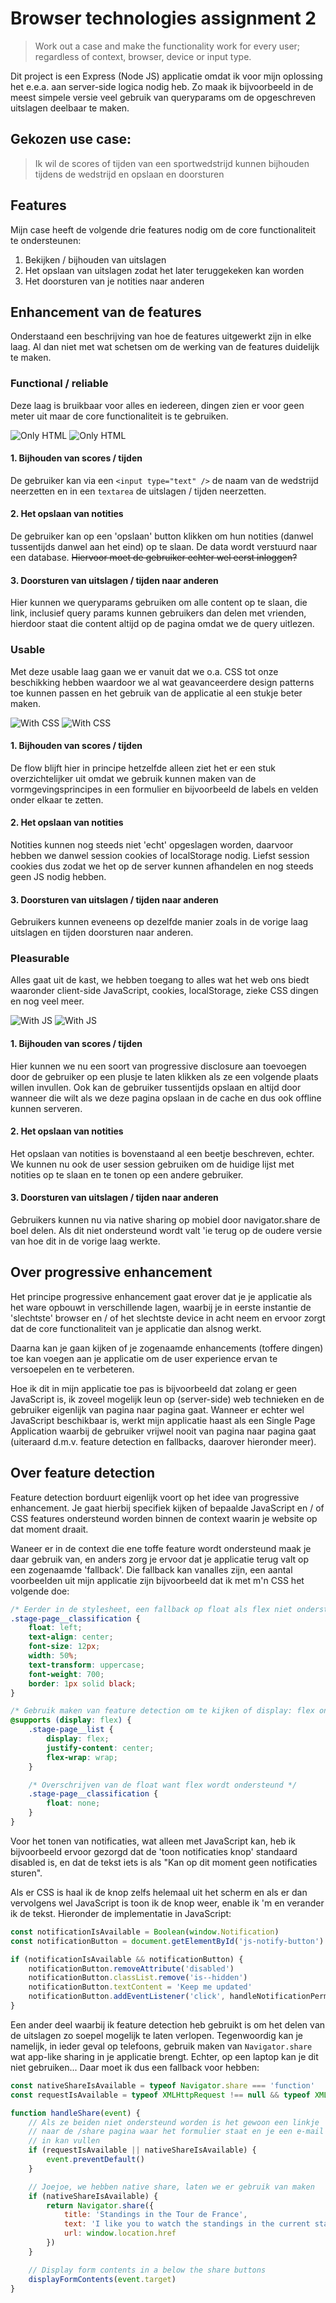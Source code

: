 # Browser technologies assignment 2
> Work out a case and make the functionality work for every user; regardless of context, browser, device or input type.

Dit project is een Express (Node JS) applicatie omdat ik voor mijn oplossing het e.e.a. aan server-side logica nodig heb. Zo maak ik bijvoorbeeld in de meest simpele versie veel gebruik van queryparams om de opgeschreven uitslagen deelbaar te maken.

## Gekozen use case:
> Ik wil de scores of tijden van een sportwedstrijd kunnen bijhouden tijdens de wedstrijd en opslaan en doorsturen

## Features
Mijn case heeft de volgende drie features nodig om de core functionaliteit te ondersteunen:
1. Bekijken / bijhouden van uitslagen
2. Het opslaan van uitslagen zodat het later teruggekeken kan worden
3. Het doorsturen van je notities naar anderen

## Enhancement van de features
Onderstaand een beschrijving van hoe de features uitgewerkt zijn in elke laag. Al dan niet met wat schetsen om de werking van de features duidelijk te maken.

### Functional / reliable
Deze laag is bruikbaar voor alles en iedereen, dingen zien er voor geen meter uit maar de core functionaliteit is te gebruiken.

![Only HTML](git-assets/html-only-1.jpeg)
![Only HTML](git-assets/html-only-2.jpeg)

#### 1. Bijhouden van scores / tijden
De gebruiker kan via een `<input type="text" />` de naam van de wedstrijd neerzetten en in een `textarea` de uitslagen / tijden neerzetten.

#### 2. Het opslaan van notities
De gebruiker kan op een 'opslaan' button klikken om hun notities (danwel tussentijds danwel aan het eind) op te slaan. De data wordt verstuurd naar een database. ~~Hiervoor moet de gebruiker echter wel eerst inloggen?~~

#### 3. Doorsturen van uitslagen / tijden naar anderen
Hier kunnen we queryparams gebruiken om alle content op te slaan, die link, inclusief query params kunnen gebruikers dan delen met vrienden, hierdoor staat die content altijd op de pagina omdat we de query uitlezen.

### Usable
Met deze usable laag gaan we er vanuit dat we o.a. CSS tot onze beschikking hebben waardoor we al wat geavanceerdere design patterns toe kunnen passen en het gebruik van de applicatie al een stukje beter maken.

![With CSS](git-assets/with-css-1.jpeg)
![With CSS](git-assets/with-css-2.jpeg)

#### 1. Bijhouden van scores / tijden
De flow blijft hier in principe hetzelfde alleen ziet het er een stuk overzichtelijker uit omdat we gebruik kunnen maken van de vormgevingsprincipes in een formulier en bijvoorbeeld de labels en velden onder elkaar te zetten.

#### 2. Het opslaan van notities
Notities kunnen nog steeds niet 'echt' opgeslagen worden, daarvoor hebben we danwel session cookies of localStorage nodig. Liefst session cookies dus zodat we het op de server kunnen afhandelen en nog steeds geen JS nodig hebben.

#### 3. Doorsturen van uitslagen / tijden naar anderen
Gebruikers kunnen eveneens op dezelfde manier zoals in de vorige laag uitslagen en tijden doorsturen naar anderen.

### Pleasurable
Alles gaat uit de kast, we hebben toegang to alles wat het web ons biedt waaronder client-side JavaScript, cookies, localStorage, zieke CSS dingen en nog veel meer.

![With JS](git-assets/with-js-1.jpeg)
![With JS](git-assets/with-js-2.jpeg)

#### 1. Bijhouden van scores / tijden
Hier kunnen we nu een soort van progressive disclosure aan toevoegen door de gebruiker op een plusje te laten klikken als ze een volgende plaats willen invullen. Ook kan de gebruiker tussentijds opslaan en altijd door wanneer die wilt als we deze pagina opslaan in de cache en dus ook offline kunnen serveren.

#### 2. Het opslaan van notities
Het opslaan van notities is bovenstaand al een beetje beschreven, echter. We kunnen nu ook de user session gebruiken om de huidige lijst met notities op te slaan en te tonen op een andere gebruiker.

#### 3. Doorsturen van uitslagen / tijden naar anderen
Gebruikers kunnen nu via native sharing op mobiel door navigator.share de boel delen. Als dit niet ondersteund wordt valt 'ie terug op de oudere versie van hoe dit in de vorige laag werkte.

## Over progressive enhancement
Het principe progressive enhancement gaat erover dat je je applicatie als het ware opbouwt in verschillende lagen, waarbij je in eerste instantie de 'slechtste' browser en / of het slechtste device in acht neem en ervoor zorgt dat de core functionaliteit van je applicatie dan alsnog werkt.

Daarna kan je gaan kijken of je zogenaamde enhancements (toffere dingen) toe kan voegen aan je applicatie om de user experience ervan te versoepelen en te verbeteren.

Hoe ik dit in mijn applicatie toe pas is bijvoorbeeld dat zolang er geen JavaScript is, ik zoveel mogelijk leun op (server-side) web technieken en de gebruiker eigenlijk van pagina naar pagina gaat. Wanneer er echter wel JavaScript beschikbaar is, werkt mijn applicatie haast als een Single Page Application waarbij de gebruiker vrijwel nooit van pagina naar pagina gaat (uiteraard d.m.v. feature detection en fallbacks, daarover hieronder meer).

## Over feature detection
Feature detection borduurt eigenlijk voort op het idee van progressive enhancement. Je gaat hierbij specifiek kijken of bepaalde JavaScript en / of CSS features ondersteund worden binnen de context waarin je website op dat moment draait.

Waneer er in de context die ene toffe feature wordt ondersteund maak je daar gebruik van, en anders zorg je ervoor dat je applicatie terug valt op een zogenaamde 'fallback'. Die fallback kan vanalles zijn, een aantal voorbeelden uit mijn applicatie zijn bijvoorbeeld dat ik met m'n CSS het volgende doe:

```css
/* Eerder in de stylesheet, een fallback op float als flex niet ondersteund wordt */
.stage-page__classification {
    float: left;
    text-align: center;
    font-size: 12px;
    width: 50%;
    text-transform: uppercase;
    font-weight: 700;
    border: 1px solid black;
}

/* Gebruik maken van feature detection om te kijken of display: flex ondersteund wordt */
@supports (display: flex) {
    .stage-page__list {
        display: flex;
        justify-content: center;
        flex-wrap: wrap;
    }

    /* Overschrijven van de float want flex wordt ondersteund */
    .stage-page__classification {
        float: none;
    }
}
```

Voor het tonen van notificaties, wat alleen met JavaScript kan, heb ik bijvoorbeeld ervoor gezorgd dat de 'toon notificaties knop' standaard disabled is, en dat de tekst iets is als "Kan op dit moment geen notificaties sturen". 

Als er CSS is haal ik de knop zelfs helemaal uit het scherm en als er dan vervolgens wel JavaScript is toon ik de knop weer, enable ik 'm en verander ik de tekst. Hieronder de implementatie in JavaScript:

```js
const notificationIsAvailable = Boolean(window.Notification)
const notificationButton = document.getElementById('js-notify-button')

if (notificationIsAvailable && notificationButton) {
    notificationButton.removeAttribute('disabled')
    notificationButton.classList.remove('is--hidden')
    notificationButton.textContent = 'Keep me updated'
    notificationButton.addEventListener('click', handleNotificationPermission)
}
```

Een ander deel waarbij ik feature detection heb gebruikt is om het delen van de uitslagen zo soepel mogelijk te laten verlopen. Tegenwoordig kan je namelijk, in ieder geval op telefoons, gebruik maken van `Navigator.share` wat app-like sharing in je applicatie brengt. Echter, op een laptop kan je dit niet gebruiken... Daar moet ik dus een fallback voor hebben:

```js
const nativeShareIsAvailable = typeof Navigator.share === 'function'
const requestIsAvailable = typeof XMLHttpRequest !== null && typeof XMLHttpRequest !== undefined

function handleShare(event) {
    // Als ze beiden niet ondersteund worden is het gewoon een linkje
    // naar de /share pagina waar het formulier staat en je een e-mail
    // in kan vullen
    if (requestIsAvailable || nativeShareIsAvailable) {
        event.preventDefault()
    }

    // Joejoe, we hebben native share, laten we er gebruik van maken
    if (nativeShareIsAvailable) {
        return Navigator.share({
            title: 'Standings in the Tour de France',
            text: 'I like you to watch the standings in the current stage in the tour de france',
            url: window.location.href
        })
    }

    // Display form contents in a below the share buttons
    displayFormContents(event.target)
}
```